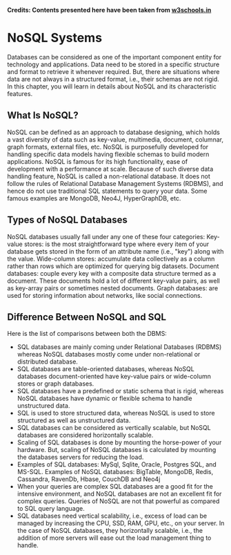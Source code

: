 **Credits: Contents presented here have been taken from [w3schools.in](https://www.w3schools.in/definition/what-is-nosql/)**

# NoSQL Systems

Databases can be considered as one of the important component entity for technology and applications. Data need to be stored in a specific structure and format to retrieve it whenever required. But, there are situations where data are not always in a structured format, i.e., their schemas are not rigid. In this chapter, you will learn in details about NoSQL and its characteristic features.


## What Is NoSQL?

NoSQL can be defined as an approach to database designing, which holds a vast diversity of data such as key-value, multimedia, document, columnar, graph formats, external files, etc. NoSQL is purposefully developed for handling specific data models having flexible schemas to build modern applications.
NoSQL is famous for its high functionality, ease of development with a performance at scale. Because of such diverse data handling feature, NoSQL is called a non-relational database. It does not follow the rules of Relational Database Management Systems (RDBMS), and hence do not use traditional SQL statements to query your data. Some famous examples are MongoDB, Neo4J, HyperGraphDB, etc.

## Types of NoSQL Databases

NoSQL databases usually fall under any one of these four categories:
Key-value stores: is the most straightforward type where every item of your database gets stored in the form of an attribute name (i.e., "key") along with the value.
Wide-column stores: accumulate data collectively as a column rather than rows which are optimized for querying big datasets.
Document databases: couple every key with a composite data structure termed as a document. These documents hold a lot of different key-value pairs, as well as key-array pairs or sometimes nested documents.
Graph databases: are used for storing information about networks, like social connections.

## Difference Between NoSQL and SQL

Here is the list of comparisons between both the DBMS:

- SQL databases are mainly coming under Relational Databases (RDBMS) whereas NoSQL databases mostly come under non-relational or distributed database.
- SQL databases are table-oriented databases, whereas NoSQL databases document-oriented have key-value pairs or wide-column stores or graph databases.
- SQL databases have a predefined or static schema that is rigid, whereas NoSQL databases have dynamic or flexible schema to handle unstructured data.
- SQL is used to store structured data, whereas NoSQL is used to store structured as well as unstructured data.
- SQL databases can be considered as vertically scalable, but NoSQL databases are considered horizontally scalable.
- Scaling of SQL databases is done by mounting the horse-power of your hardware. But, scaling of NoSQL databases is calculated by mounting the databases servers for reducing the load.
- Examples of SQL databases: MySql, Sqlite, Oracle, Postgres SQL, and MS-SQL. Examples of NoSQL databases: BigTable, MongoDB, Redis, Cassandra, RavenDb, Hbase, CouchDB and Neo4j
- When your queries are complex SQL databases are a good fit for the intensive environment, and NoSQL databases are not an excellent fit for complex queries. Queries of NoSQL are not that powerful as compared to SQL query language.
- SQL databases need vertical scalability, i.e., excess of load can be managed by increasing the CPU, SSD, RAM, GPU, etc., on your server. In the case of NoSQL databases, they horizontally scalable, i.e., the addition of more servers will ease out the load management thing to handle.

